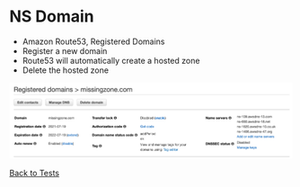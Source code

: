 # NS Domain
* Amazon Route53, Registered Domains
* Register a new domain
* Route53 will automatically create a hosted zone
* Delete the hosted zone

![Alt text](images/ns-domain.png?raw=true "Example DNS registration")

[Back to Tests](..\tests.md)